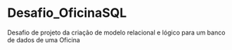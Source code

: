 # Desafio_OficinaSQL
Desafio de projeto da criação de modelo relacional e lógico para um banco de dados de uma Oficina
